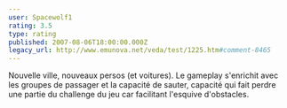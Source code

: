 ```yaml
---
user: Spacewolf1
rating: 3.5
type: rating
published: 2007-08-06T18:00:00.000Z
legacy_url: http://www.emunova.net/veda/test/1225.htm#comment-8465
---
```

Nouvelle ville, nouveaux persos (et voitures). Le gameplay s'enrichit avec les groupes de passager et la capacité de sauter, capacité qui fait perdre une partie du challenge du jeu car facilitant l'esquive d'obstacles.